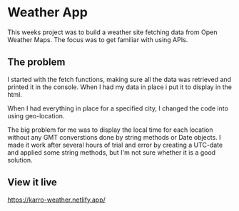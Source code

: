 # Weather App

This weeks project was to build a weather site fetching data from Open Weather Maps.
The focus was to get familiar with using APIs. 
## The problem
I started with the fetch functions, making sure all the data was retrieved and printed it in the console. When I had my data in place i put it to display in the html.

When I had everything in place for a specified city, I changed the code into using geo-location. 

The big problem for me was to display the local time for each location without any GMT converstions done by string methods or Date objects. I made it work after several hours of trial and error by creating a UTC-date and applied some string methods, but I'm not sure whether it is a good solution.  


## View it live
https://karro-weather.netlify.app/
